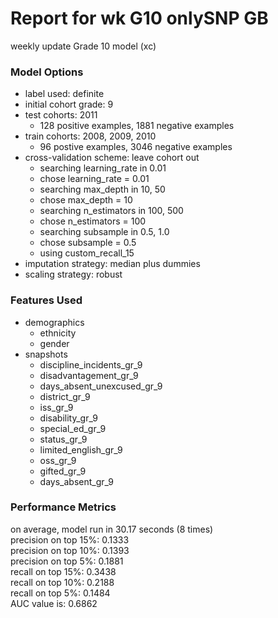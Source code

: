 # Report for wk G10 onlySNP GB
weekly update Grade 10 model (xc)

### Model Options
* label used: definite
* initial cohort grade: 9
* test cohorts: 2011
	 * 128 positive examples, 1881 negative examples
* train cohorts: 2008, 2009, 2010
	 * 96 postive examples, 3046 negative examples
* cross-validation scheme: leave cohort out
	 * searching learning_rate in 0.01
	 * chose learning_rate = 0.01
	 * searching max_depth in 10, 50
	 * chose max_depth = 10
	 * searching n_estimators in 100, 500
	 * chose n_estimators = 100
	 * searching subsample in 0.5, 1.0
	 * chose subsample = 0.5
	 * using custom_recall_15
* imputation strategy: median plus dummies
* scaling strategy: robust

### Features Used
* demographics
	 * ethnicity
	 * gender
* snapshots
	 * discipline_incidents_gr_9
	 * disadvantagement_gr_9
	 * days_absent_unexcused_gr_9
	 * district_gr_9
	 * iss_gr_9
	 * disability_gr_9
	 * special_ed_gr_9
	 * status_gr_9
	 * limited_english_gr_9
	 * oss_gr_9
	 * gifted_gr_9
	 * days_absent_gr_9

### Performance Metrics
on average, model run in 30.17 seconds (8 times) <br/>precision on top 15%: 0.1333 <br/>precision on top 10%: 0.1393 <br/>precision on top 5%: 0.1881 <br/>recall on top 15%: 0.3438 <br/>recall on top 10%: 0.2188 <br/>recall on top 5%: 0.1484 <br/>AUC value is: 0.6862 <br/>